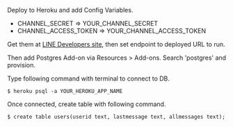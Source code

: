 Deploy to Heroku and add Config Variables.

* CHANNEL_SECRET => YOUR_CHANNEL_SECRET
* CHANNEL_ACCESS_TOKEN => YOUR_CHANNEL_ACCESS_TOKEN

Get them at [LINE Developers site](https://developers.line.me/), then set endpoint to deployed URL to run.

Then add Postgres Add-on via Resources > Add-ons. Search 'postgres' and provision.

Type following command with terminal to connect to DB.
```
$ heroku psql -a YOUR_HEROKU_APP_NAME
```
Once connected, create table with following command.
```
$ create table users(userid text, lastmessage text, allmessages text);
```
